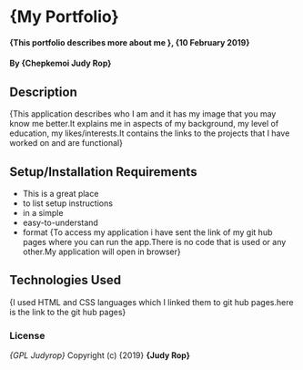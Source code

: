 # {My Portfolio}
#### {This portfolio describes more about me }, {10 February 2019}
#### By **{Chepkemoi Judy Rop}**
## Description
{This application describes who I am and it has my image that you may know me better.It  explains me in  aspects of  my background, my level of education, my likes/interests.It contains the links to the projects that I have worked on and are functional}
## Setup/Installation Requirements
* This is a great place
* to list setup instructions
* in a simple
* easy-to-understand
* format
{To access my application i have sent the link of my git hub pages where you can run the app.There is no code that is used or any other.My application will open in browser}
## Technologies Used
{I used HTML and CSS languages which I linked them to git hub pages.here is the link to the git hub pages}
### License
*{GPL Judyrop}*
Copyright (c) {2019} **{Judy Rop}**
